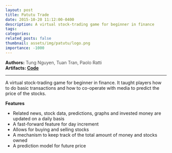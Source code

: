 ```yaml
---
layout: post
title: Patutu Trade
date: 2015-10-20 11:12:00-0400
description: A virtual stock-trading game for beginner in finance
tags: 
categories: 
related_posts: false
thumbnail: assets/img/patutu/logo.png
importance: -1000 
---
```

<div class="row" >
    <div class="col-sm-6" style="font-weight:300;"> 
    <strong> Authors:</strong> Tung Nguyen, Tuan Tran, Paolo Ratti
    </div> 
</div>
<div class="row" >
    <div class="col-sm-3" style="font-weight:300;"> 
    <strong> Artifacts: <a href="https://github.com/tungdnguyen/patutu_trade"> Code </a> </strong>
    </div>
</div>
<hr>

A virtual stock-trading game for beginner in finance. It taught players how to do basic transactions and how to co-operate with media to predict the price of the stocks.

**Features**
- Related news, stock data, predictions, graphs and invested money are updated on a daily basis
- A fast-forward feature for day increment
- Allows for buying and selling stocks
- A mechanism to keep track of the total amount of money and stocks owned
- A prediction model for future price